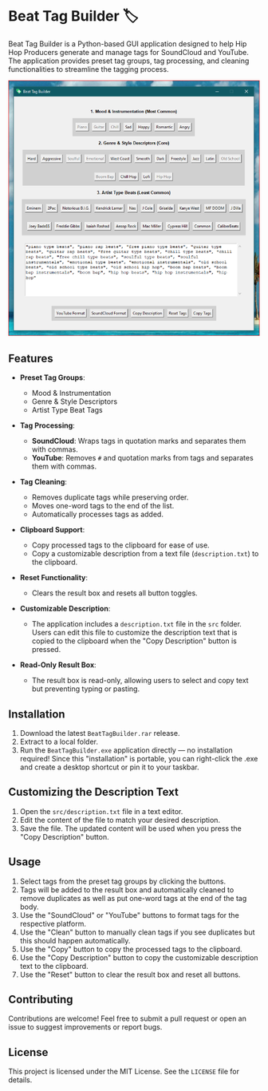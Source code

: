 # Beat Tag Builder 🏷️

Beat Tag Builder is a Python-based GUI application designed to help Hip Hop Producers generate and manage tags for SoundCloud and YouTube. The application provides preset tag groups, tag processing, and cleaning functionalities to streamline the tagging process.

![screenshot.png](/images/screenshot.png)

## Features

- **Preset Tag Groups**:
  - Mood & Instrumentation
  - Genre & Style Descriptors
  - Artist Type Beat Tags

- **Tag Processing**:
  - **SoundCloud**: Wraps tags in quotation marks and separates them with commas.
  - **YouTube**: Removes `#` and quotation marks from tags and separates them with commas.

- **Tag Cleaning**:
  - Removes duplicate tags while preserving order.
  - Moves one-word tags to the end of the list.
  - Automatically processes tags as added.

- **Clipboard Support**:
  - Copy processed tags to the clipboard for ease of use.
  - Copy a customizable description from a text file (`description.txt`) to the clipboard.

- **Reset Functionality**:
  - Clears the result box and resets all button toggles.

- **Customizable Description**:
  - The application includes a `description.txt` file in the `src` folder. Users can edit this file to customize the description text that is copied to the clipboard when the "Copy Description" button is pressed.

- **Read-Only Result Box**:
  - The result box is read-only, allowing users to select and copy text but preventing typing or pasting.

## Installation

1. Download the latest `BeatTagBuilder.rar` release.
2. Extract to a local folder.
3. Run the `BeatTagBuilder.exe` application directly — no installation required! Since this "installation" is portable, you can right-click the .exe and create a desktop shortcut or pin it to your taskbar.

## Customizing the Description Text

1. Open the `src/description.txt` file in a text editor.
2. Edit the content of the file to match your desired description.
3. Save the file. The updated content will be used when you press the "Copy Description" button.

## Usage

1. Select tags from the preset tag groups by clicking the buttons.
2. Tags will be added to the result box and automatically cleaned to remove duplicates as well as put one-word tags at the end of the tag body.
3. Use the "SoundCloud" or "YouTube" buttons to format tags for the respective platform.
4. Use the "Clean" button to manually clean tags if you see duplicates but this should happen automatically.
5. Use the "Copy" button to copy the processed tags to the clipboard.
6. Use the "Copy Description" button to copy the customizable description text to the clipboard.
7. Use the "Reset" button to clear the result box and reset all buttons.

## Contributing

Contributions are welcome! Feel free to submit a pull request or open an issue to suggest improvements or report bugs.

## License

This project is licensed under the MIT License. See the `LICENSE` file for details.